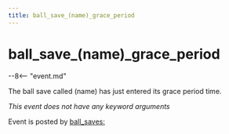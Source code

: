 ```yaml
---
title: ball_save_(name)_grace_period
---
```


# ball_save_(name)\_grace_period


--8<-- "event.md"

The ball save called (name) has just entered its grace period time.

*This event does not have any keyword arguments*

Event is posted by [ball_saves:](../config/ball_saves.md)
